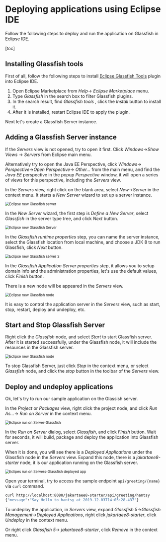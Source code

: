 # Deploying applications using Eclipse IDE 

Follow the following steps to deploy and run the application on Glassfish in Eclipse IDE.

[toc]

## Installing Glassfish tools 

First of all, follow the following steps to  install [Eclipse Glassfish Tools](https://projects.eclipse.org/projects/webtools.glassfish-tools/) plugin into Eclipse IDE.

1. Open Eclipse Marketplace from *Help*-> *Eclipse Marketplace* menu. 
2. Type *Glassfish* in the search box to filter Glassfish plugins.
3. In the search result, find *Glassfish tools* ,  click the *Install* button to install it.
4. After it is installed, restart Eclipse IDE to apply the plugin.

Next let's create a Glassfish Server instance.

## Adding a Glassfish Server instance

If the *Servers* view is not opened, try to open it first.  Click *Windows*->*Show Views* -> *Servers* from Eclipse main menu.

Alternatively  try to open the Java EE Perspective, click *Windows*-> *Perspective*->*Open Perspective*-> *Other...* from the main menu, and find the *Java EE* perspective in the popup *Perspective* window, it will open a series of views for this perspective, including  the *Servers*  view.

In the *Servers* view, right click on the blank area, select *New*->*Server* in the context menu. It starts a *New Server* wizard to set up a server instance.

<img src="./eclipse-new-server.png" alt="Eclipse new Glassfish server" style="zoom:80%;" />

In the *New Server* wizard,  the first step is *Define a New Server*, select *Glassfish* in the server type tree,  and click *Next* button.

<img src="./eclipse-new-server2.png" alt="Eclipse new Glassfish Server" style="zoom:80%;" />

In the *Glassfish runtime properties* step, you can name the server instance, select the Glassfish location from local machine, and choose a JDK 8 to run Glassfish, click *Next* button.

<img src="./eclipse-new-server3.png" alt="Eclipse new Glassfish server 3" style="zoom:80%;" />

In the *Glassfish Application Server properties* step, it allows you to setup domain info and the administration properties, let's use the default values, click *Finish* button. 

There is a new node will be appeared in the *Servers* view.

<img src="./eclipse-new-server4.png" alt="Eclipse new Glassfish node" style="zoom:80%;" />

It is easy to control the application server in the *Servers* view, such as start, stop, restart, deploy and undeploy, etc. 

## Start and Stop Glassfish Server

Right click the *Glassfish* node, and select *Start* to start Glassfish server.  After it is  started successfully, under the Glassfish node, it will include the resources in the Glassfish server. 

<img src="./eclipse-new-server-running.png" alt="Eclipse new Glassfish node" style="zoom:80%;" />

To stop Glassfish Server, just click *Stop* in the context menu, or select *Glassfish* node, and click the *stop* button in the toolbar of the *Servers* view.



## Deploy and undeploy applications

Ok, let's try to run our sample application on the Glassish server.

In the *Project* or *Packages* view, right click the project node, and click *Run As...*-> *Run on Server*  in the context menu.

<img src="./eclipse-run-on-server.png" alt="Eclipse run on Server-Glassfish" style="zoom:80%;" />

In the *Run on Server* dialog, select *Glassfish*, and click *Finish* button. Wait for seconds, it will build, package and deploy the application into Glassfish server. 

When it is done, you will see there is a *Deployed Applications* under the Glassfish node in the *Servers* view. Expand this node, there is a *jakartaee8-starter* node, it is our application running on the Glassfish server.

<img src="./eclipse-new-server-running2.png" alt="Eclipes run on Servers-Glassfish deployed app" style="zoom:80%;" />

Open your terminal, try to access the sample endpoint `api/greeting/{name}` via `curl` command.

```bash 
curl http://localhost:8080/jakartaee8-starter/api/greeting/hantsy
{"message":"Say Hello to hantsy at 2019-12-03T14:05:28.437"}
```

To undeploy  the application, in *Servers* view, expand *Glassfish 5*->*Glassfish Management*->*Deployed Applications*,  right click *jakartaee8-starter*, click *Undeploy* in the context menu.

Or right click  *Glassfish 5*-> *jakartaee8-starter*,  click *Remove*  in the context menu.